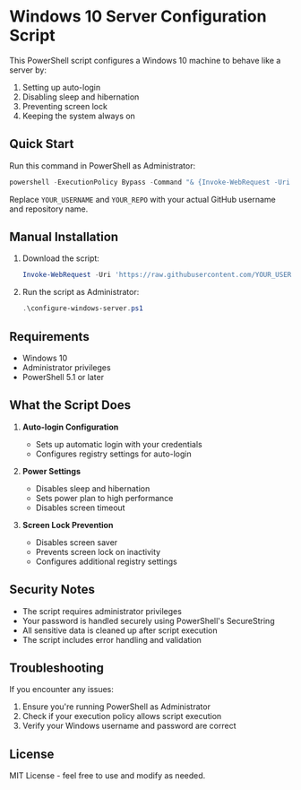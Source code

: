# Windows 10 Server Configuration Script

This PowerShell script configures a Windows 10 machine to behave like a server by:
1. Setting up auto-login
2. Disabling sleep and hibernation
3. Preventing screen lock
4. Keeping the system always on

## Quick Start

Run this command in PowerShell as Administrator:

```powershell
powershell -ExecutionPolicy Bypass -Command "& {Invoke-WebRequest -Uri 'https://raw.githubusercontent.com/YOUR_USERNAME/YOUR_REPO/main/configure-windows-server.ps1' -OutFile 'configure-windows-server.ps1'; .\configure-windows-server.ps1}"
```

Replace `YOUR_USERNAME` and `YOUR_REPO` with your actual GitHub username and repository name.

## Manual Installation

1. Download the script:
   ```powershell
   Invoke-WebRequest -Uri 'https://raw.githubusercontent.com/YOUR_USERNAME/YOUR_REPO/main/configure-windows-server.ps1' -OutFile 'configure-windows-server.ps1'
   ```

2. Run the script as Administrator:
   ```powershell
   .\configure-windows-server.ps1
   ```

## Requirements

- Windows 10
- Administrator privileges
- PowerShell 5.1 or later

## What the Script Does

1. **Auto-login Configuration**
   - Sets up automatic login with your credentials
   - Configures registry settings for auto-login

2. **Power Settings**
   - Disables sleep and hibernation
   - Sets power plan to high performance
   - Disables screen timeout

3. **Screen Lock Prevention**
   - Disables screen saver
   - Prevents screen lock on inactivity
   - Configures additional registry settings

## Security Notes

- The script requires administrator privileges
- Your password is handled securely using PowerShell's SecureString
- All sensitive data is cleaned up after script execution
- The script includes error handling and validation

## Troubleshooting

If you encounter any issues:
1. Ensure you're running PowerShell as Administrator
2. Check if your execution policy allows script execution
3. Verify your Windows username and password are correct

## License

MIT License - feel free to use and modify as needed.
